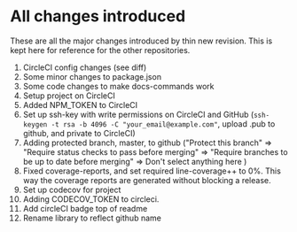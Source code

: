 
# All changes introduced

These are all the major changes introduced by thin new revision. This is kept here for reference for the other repositories.

1. CircleCI config changes (see diff)
2. Some minor changes to package.json
3. Some code changes to make docs-commands work
4. Setup project on CircleCI
5. Added NPM_TOKEN to CircleCI
6. Set up ssh-key with write permissions on CircleCI and GitHub (`ssh-keygen -t rsa -b 4096 -C "your_email@example.com"`, upload .pub to github, and private to CircleCI)
7. Adding protected branch, master, to github ("Protect this branch" => "Require status checks to pass before merging" => "Require branches to be up to date before merging" => Don't select anything here )
8. Fixed coverage-reports, and set required line-coverage++ to 0%. This way the coverage reports are generated without blocking a release.
9. Set up codecov for project
10. Adding CODECOV_TOKEN to circleci.
11. Add circleCI badge top of readme
12. Rename library to reflect github name
